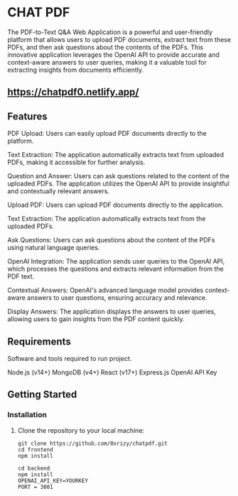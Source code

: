 # CHAT PDF
The PDF-to-Text Q&A Web Application is a powerful and user-friendly platform that allows users to upload PDF documents, extract text from these PDFs, and then ask questions about the contents of the PDFs. This innovative application leverages the OpenAI API to provide accurate and context-aware answers to user queries, making it a valuable tool for extracting insights from documents efficiently.

## https://chatpdf0.netlify.app/

## Features

PDF Upload: Users can easily upload PDF documents directly to the platform.

Text Extraction: The application automatically extracts text from uploaded PDFs, making it accessible for further analysis.

Question and Answer: Users can ask questions related to the content of the uploaded PDFs. The application utilizes the OpenAI API to provide insightful and contextually relevant answers.

Upload PDF: Users can upload PDF documents directly to the application.

Text Extraction: The application automatically extracts text from the uploaded PDFs.

Ask Questions: Users can ask questions about the content of the PDFs using natural language queries.

OpenAI Integration: The application sends user queries to the OpenAI API, which processes the questions and extracts relevant information from the PDF text.

Contextual Answers: OpenAI's advanced language model provides context-aware answers to user questions, ensuring accuracy and relevance.

Display Answers: The application displays the answers to user queries, allowing users to gain insights from the PDF content quickly.

## Requirements

Software and tools required to run project. 

Node.js (v14+)
MongoDB (v4+)
React (v17+)
Express.js
OpenAI API Key

## Getting Started


### Installation

1. Clone the repository to your local machine:

   ````
   git clone https://github.com/0xrizy/chatpdf.git
   cd frontend
   npm install

   cd backend
   npm install
   OPENAI_API_KEY=YOURKEY
   PORT = 3001
````
